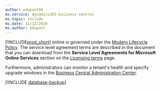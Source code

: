 ```yaml
---
author: edupont04
ms.service: dynamics365-business-central
ms.topic: include
ms.date: 11/12/2020
ms.author: edupont
---
```

[!INCLUDE[prod_short](prod_short.md)] online is governed under the [Modern Lifecycle Policy](https://support.microsoft.com/help/30881/modern-lifecycle-policy). The service level agreement terms are described in the document that you can download from the **Service Level Agreements for Microsoft Online Services** section on the [Licensing terms](https://www.microsoft.com/licensing/product-licensing/products) page.  

Furthermore, administrators can monitor a tenant's health and specify upgrade windows in the [Business Central Administration Center](../administration/tenant-admin-center.md).  

[!INCLUDE [database-backup](database-backup.md)]
